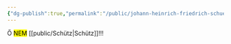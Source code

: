```yaml
---
{"dg-publish":true,"permalink":"/public/johann-heinrich-friedrich-schuetz/"}
---
```


Ő <mark>NEM</mark> [[public/Schütz\|Schütz]]!!!
